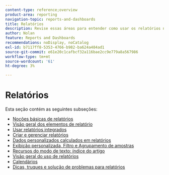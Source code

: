 ```yaml
---
content-type: reference;overview
product-area: reporting
navigation-topic: reports-and-dashboards
title: Relatórios
description: Revise essas áreas para entender como usar os relatórios no Adobe Workfront.
author: Nolan
feature: Reports and Dashboards
recommendations: noDisplay, noCatalog
exl-id: b7117ff8-5353-4766-b982-ba624a484ad1
source-git-commit: e61e20c1cafbcf32a116bae2cc9e779a8a567986
workflow-type: tm+mt
source-wordcount: '61'
ht-degree: 3%

---
```


# Relatórios

Esta seção contém as seguintes subseções:

* [Noções básicas de relatórios](../../reports-and-dashboards/reports/reporting/reporting-basics.md)
* [Visão geral dos elementos de relatório](../../reports-and-dashboards/reports/reporting-elements/reporting-elements-overview.md)
* [Usar relatórios integrados](../../reports-and-dashboards/reports/using-built-in-reports/use-built-in-reports.md)
* [Criar e gerenciar relatórios](../../reports-and-dashboards/reports/creating-and-managing-reports/create-manage-reports.md)
* [Dados personalizados calculados em relatórios](../../reports-and-dashboards/reports/calc-cstm-data-reports/calculated-custom-data-reports.md)
* [Exibição personalizada, Filtro e Agrupamento de amostras](../../reports-and-dashboards/reports/custom-view-filter-grouping-samples/custom-view-filter-grouping-samples.md)
* [Recursos do modo de texto: índice do artigo](../../reports-and-dashboards/reports/text-mode/text-mode-resources.md)
* [Visão geral do uso de relatórios](../../reports-and-dashboards/reports/report-usage/report-usage-overview.md)
* [Calendários](../../reports-and-dashboards/reports/calendars/calendars.md)
* [Dicas, truques e solução de problemas para relatórios](../../reports-and-dashboards/reports/tips-tricks-and-troubleshooting/tips-troubleshooting-reports.md)

<!--outdated: For in-depth training on reports, see  [Basic Report Creation Program for the new Workfront experience](https://one.workfront.com/s/basic-report-creation-program).-->
